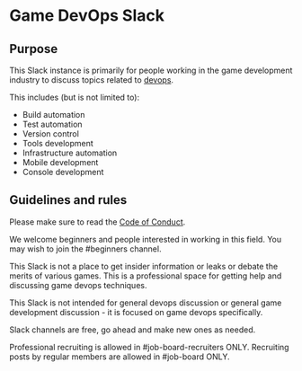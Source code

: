 # Game DevOps Slack

## Purpose
This Slack instance is primarily for people working in the game development industry to discuss topics related to [devops](https://en.wikipedia.org/wiki/DevOps).

This includes (but is not limited to):
* Build automation
* Test automation
* Version control
* Tools development
* Infrastructure automation
* Mobile development
* Console development

## Guidelines and rules
Please make sure to read the [Code of Conduct](https://github.com/Game-DevOps/code-of-conduct).

We welcome beginners and people interested in working in this field. You may wish to join the #beginners channel.

This Slack is not a place to get insider information or leaks or debate the merits of various games. This is a professional space for getting help and discussing game devops techniques.

This Slack is not intended for general devops discussion or general game development discussion - it is focused on game devops specifically.

Slack channels are free, go ahead and make new ones as needed.

Professional recruiting is allowed in #job-board-recruiters ONLY. Recruiting posts by regular members are allowed in #job-board ONLY.

